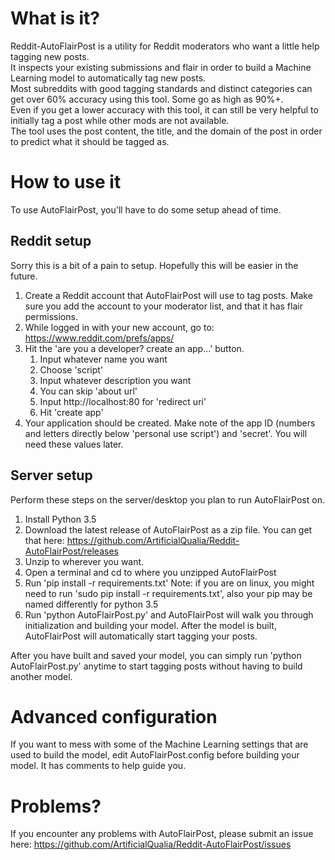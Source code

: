 # What is it?
Reddit-AutoFlairPost is a utility for Reddit moderators who want a little help tagging new posts.  
It inspects your existing submissions and flair in order to build a Machine Learning model to automatically tag new posts.  
Most subreddits with good tagging standards and distinct categories can get over 60% accuracy using this tool.  Some go as high as 90%+.  
Even if you get a lower accuracy with this tool, it can still be very helpful to initially tag a post while other mods are not available.  
The tool uses the post content, the title, and the domain of the post in order to predict what it should be tagged as.

# How to use it
To use AutoFlairPost, you'll have to do some setup ahead of time.
## Reddit setup
Sorry this is a bit of a pain to setup.  Hopefully this will be easier in the future.  
1. Create a Reddit account that AutoFlairPost will use to tag posts.  Make sure you add the account to your moderator list, and that it has flair permissions.  
2. While logged in with your new account, go to: https://www.reddit.com/prefs/apps/
3. Hit the 'are you a developer? create an app...' button.
    1. Input whatever name you want
    2. Choose 'script'
    3. Input whatever description you want
    4. You can skip 'about url'
    5. Input http://localhost:80 for 'redirect uri'
    6. Hit 'create app'
4. Your application should be created.  Make note of the app ID (numbers and letters directly below 'personal use script') and 'secret'.  You will need these values later.  
## Server setup
Perform these steps on the server/desktop you plan to run AutoFlairPost on.  
1. Install Python 3.5
2. Download the latest release of AutoFlairPost as a zip file.  You can get that here: https://github.com/ArtificialQualia/Reddit-AutoFlairPost/releases
3. Unzip to wherever you want.
4. Open a terminal and cd to where you unzipped AutoFlairPost
5. Run 'pip install -r requirements.txt'  Note: if you are on linux, you might need to run 'sudo pip install -r requirements.txt', also your pip may be named differently for python 3.5
6. Run 'python AutoFlairPost.py' and AutoFlairPost will walk you through initialization and building your model.  After the model is built, AutoFlairPost will automatically start tagging your posts.

After you have built and saved your model, you can simply run 'python AutoFlairPost.py' anytime to start tagging posts without having to build another model.

# Advanced configuration
If you want to mess with some of the Machine Learning settings that are used to build the model, edit AutoFlairPost.config before building your model.  It has comments to help guide you.

# Problems?
If you encounter any problems with AutoFlairPost, please submit an issue here: https://github.com/ArtificialQualia/Reddit-AutoFlairPost/issues